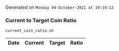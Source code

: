 Generated on `Monday 04-October-2021 at 19:19:12`

### Current to Target Coin Ratio
`current_coin_ratio.sh`

Date|Current|Target|Ratio
---|---|---|---
